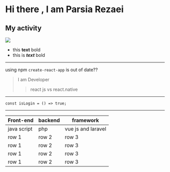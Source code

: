 # Hi there , I am Parsia Rezaei

## My activity
<img src="https://github-readme-stats.vercel.app/api?username=parsia-rezaei&show_icons=true&theme=tokyonight"/>

- this **text** bold
- this is ***text*** bold

----------

using npm `create-react-app` is out of date??

> I am Developer
>> react js vs react.native


------------
```
const isLogin = () => true;

```

--------

| Front-end | backend | framework |
| -- | -- | --|
| java script | php | vue js and laravel |
| row 1 | row 2 | row 3 |
| row 1 | row 2 | row 3 |
| row 1 | row 2 | row 3 |
| row 1 | row 2 | row 3 |

